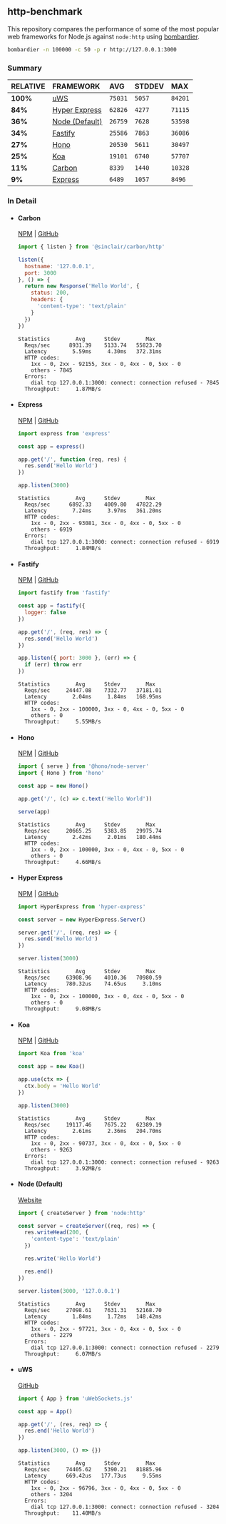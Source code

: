 ## http-benchmark

This repository compares the performance of some of the most popular web frameworks for Node.js against `node:http` using [bombardier](https://github.com/codesenberg/bombardier).

```bash
bombardier -n 100000 -c 50 -p r http://127.0.0.1:3000
```

### Summary

| RELATIVE | FRAMEWORK | AVG | STDDEV | MAX |
| :--- | :--- | :--- | :--- | :--- |
| **100%** | [uWS](#uws) | `75031` | `5057` | `84201` |
| **84%** | [Hyper Express](#hyper-express) | `62826` | `4277` | `71115` |
| **36%** | [Node (Default)](#node-default) | `26759` | `7628` | `53598` |
| **34%** | [Fastify](#fastify) | `25586` | `7863` | `36086` |
| **27%** | [Hono](#hono) | `20530` | `5611` | `30497` |
| **25%** | [Koa](#koa) | `19101` | `6740` | `57707` |
| **11%** | [Carbon](#carbon) | `8339` | `1440` | `10328` |
| **9%** | [Express](#express) | `6489` | `1057` | `8496` |


### In Detail

- #### Carbon
  [NPM](https://npmjs.com/@sinclair/carbon) | [GitHub](https://github.com/sinclairzx81/carbon)
  ```js
  import { listen } from '@sinclair/carbon/http'

  listen({
    hostname: '127.0.0.1',
    port: 3000
  }, () => {
    return new Response('Hello World', {
      status: 200,
      headers: {
        'content-type': 'text/plain'
      }
    })
  })
  ```

  ```
  Statistics        Avg      Stdev        Max
    Reqs/sec      8931.39    5133.74   55823.70
    Latency        5.59ms     4.30ms   372.31ms
    HTTP codes:
      1xx - 0, 2xx - 92155, 3xx - 0, 4xx - 0, 5xx - 0
      others - 7845
    Errors:
      dial tcp 127.0.0.1:3000: connect: connection refused - 7845
    Throughput:     1.87MB/s
  ```

- #### Express
  [NPM](https://npmjs.com/express) | [GitHub](https://github.com/expressjs/express)
  ```js
  import express from 'express'

  const app = express()

  app.get('/', function (req, res) {
    res.send('Hello World')
  })

  app.listen(3000)
  ```

  ```
  Statistics        Avg      Stdev        Max
    Reqs/sec      6892.33    4009.80   47822.29
    Latency        7.24ms     3.97ms   361.20ms
    HTTP codes:
      1xx - 0, 2xx - 93081, 3xx - 0, 4xx - 0, 5xx - 0
      others - 6919
    Errors:
      dial tcp 127.0.0.1:3000: connect: connection refused - 6919
    Throughput:     1.84MB/s
  ```

- #### Fastify
  [NPM](https://npmjs.com/fastify) | [GitHub](https://github.com/fastify/fastify)
  ```js
  import fastify from 'fastify'

  const app = fastify({
    logger: false
  })

  app.get('/', (req, res) => {
    res.send('Hello World')
  })

  app.listen({ port: 3000 }, (err) => {
    if (err) throw err
  })
  ```

  ```
  Statistics        Avg      Stdev        Max
    Reqs/sec     24447.08    7332.77   37181.01
    Latency        2.04ms     1.84ms   168.95ms
    HTTP codes:
      1xx - 0, 2xx - 100000, 3xx - 0, 4xx - 0, 5xx - 0
      others - 0
    Throughput:     5.55MB/s
  ```

- #### Hono
  [NPM](https://npmjs.com/hono) | [GitHub](https://github.com/honojs/hono)
  ```js
  import { serve } from '@hono/node-server'
  import { Hono } from 'hono'

  const app = new Hono()

  app.get('/', (c) => c.text('Hello World'))

  serve(app)
  ```

  ```
  Statistics        Avg      Stdev        Max
    Reqs/sec     20665.25    5383.85   29975.74
    Latency        2.42ms     2.01ms   180.44ms
    HTTP codes:
      1xx - 0, 2xx - 100000, 3xx - 0, 4xx - 0, 5xx - 0
      others - 0
    Throughput:     4.66MB/s
  ```

- #### Hyper Express
  [NPM](https://npmjs.com/hyper-express) | [GitHub](https://github.com/kartikk221/hyper-express)
  ```js
  import HyperExpress from 'hyper-express'

  const server = new HyperExpress.Server()

  server.get('/', (req, res) => {
    res.send('Hello World')
  })

  server.listen(3000)
  ```

  ```
  Statistics        Avg      Stdev        Max
    Reqs/sec     63908.96    4010.36   70980.59
    Latency      780.32us    74.65us     3.10ms
    HTTP codes:
      1xx - 0, 2xx - 100000, 3xx - 0, 4xx - 0, 5xx - 0
      others - 0
    Throughput:     9.08MB/s
  ```

- #### Koa
  [NPM](https://npmjs.com/koa) | [GitHub](https://github.com/koajs/koa)
  ```js
  import Koa from 'koa'

  const app = new Koa()

  app.use(ctx => {
    ctx.body = 'Hello World'
  })

  app.listen(3000)
  ```

  ```
  Statistics        Avg      Stdev        Max
    Reqs/sec     19117.46    7675.22   62389.19
    Latency        2.61ms     2.36ms   204.70ms
    HTTP codes:
      1xx - 0, 2xx - 90737, 3xx - 0, 4xx - 0, 5xx - 0
      others - 9263
    Errors:
      dial tcp 127.0.0.1:3000: connect: connection refused - 9263
    Throughput:     3.92MB/s
  ```

- #### Node (Default)
  [Website](https://nodejs.org/api/http.html)
  ```js
  import { createServer } from 'node:http'

  const server = createServer((req, res) => {
    res.writeHead(200, {
      'content-type': 'text/plain'
    })

    res.write('Hello World')

    res.end()
  })

  server.listen(3000, '127.0.0.1')
  ```

  ```
  Statistics        Avg      Stdev        Max
    Reqs/sec     27098.61    7631.31   52168.70
    Latency        1.84ms     1.72ms   148.42ms
    HTTP codes:
      1xx - 0, 2xx - 97721, 3xx - 0, 4xx - 0, 5xx - 0
      others - 2279
    Errors:
      dial tcp 127.0.0.1:3000: connect: connection refused - 2279
    Throughput:     6.07MB/s
  ```

- #### uWS
  [GitHub](https://github.com/uNetworking/uWebSockets.js)
  ```js
  import { App } from 'uWebSockets.js'

  const app = App()

  app.get('/', (res, req) => {
    res.end('Hello World')
  })

  app.listen(3000, () => {})
  ```

  ```
  Statistics        Avg      Stdev        Max
    Reqs/sec     74405.62    5390.21   81885.96
    Latency      669.42us   177.73us     9.55ms
    HTTP codes:
      1xx - 0, 2xx - 96796, 3xx - 0, 4xx - 0, 5xx - 0
      others - 3204
    Errors:
      dial tcp 127.0.0.1:3000: connect: connection refused - 3204
    Throughput:    11.40MB/s
  ```


